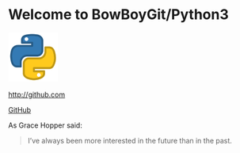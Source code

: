 # Welcome to BowBoyGit/Python3

<img src="images/pylogo.png" width=100>
<!-- ![](images/pylogo.png) -->


http://github.com 

[GitHub](http://github.com)








As Grace Hopper said:
> I’ve always been more interested
> in the future than in the past.















